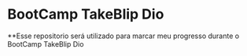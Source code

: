 # BootCamp TakeBlip Dio

**Esse repositorio será utilizado para marcar meu progresso durante o BootCamp TakeBlip Dio

